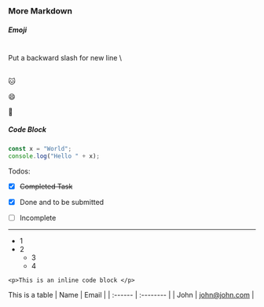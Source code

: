 
### More Markdown

##### Emoji
\
Put a backward slash for new line
\

\
:cat:

:smile:

:bear:

##### Code Block

```Javascript
const x = "World";
console.log("Hello " + x);
```

Todos:
- [x] ~~Completed Task~~
* [x] Done and to be submitted
- [ ] Incomplete

---

* 1
* 2
  * 3
  * 4

`<p>This is an inline code block </p>`

This is a table
| Name    | Email     |
| :------ | :-------- |
| John    | john@john.com |
